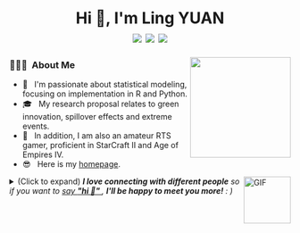 <h1 align="center">Hi 👋, I'm Ling YUAN
 <div style="text-align: center;">
    <img src="https://img.shields.io/badge/-C++-00599C?style=flat-square&logo=c%2B%2B&logoColor=white" style="display: inline-block;" /> 
    <img src="https://img.shields.io/badge/-Python-3776AB?style=flat-square&logo=python&logoColor=white" style="display: inline-block;" />
    <img src="https://img.shields.io/badge/R-4.3.3-3776AB?style=flat-square&logo=Rstudio&logoColor=white" style="display: inline-block;" />
 </div>
</h1>

<img align="right" width="180" src="https://camo.githubusercontent.com/5124bc64baa72108c343f25e8d9dd1680c99d2b9559b5b313c43761dd48ca743/68747470733a2f2f63646e2e6a7364656c6976722e6e65742f67682f73756e3032323553554e2f73756e3032323553554e2f6173736574732f696d616765732f617374726f6e6175742e706e67">

<h3> 👨🏻‍💻 &nbsp;About Me </h3>

  - 🤔 &nbsp; I'm passionate about statistical modeling, focusing on implementation in R and Python. 
  - 🎓 &nbsp; My research proposal relates to green innovation, spillover effects and extreme events.
  - 🌱 &nbsp; In addition, I am also an amateur RTS gamer, proficient in StarCraft II and Age of Empires IV.
  - 😎 &nbsp; Here is my [homepage](https://lingyuan1201.github.io/).



<img align="right" alt="GIF" src="src/assert/giphy.gif" width="84" title="Say HI"> <details><summary>(Click to expand) <em><b>I love connecting with different people</b> so if you want to <a href="https://github.com/LINGYUAN1201/LINGYUAN1201/issues/new" >say <b>"hi 👋" </b></a>, <b>I'll be happy to meet you more!</b> : )</em></summary>
